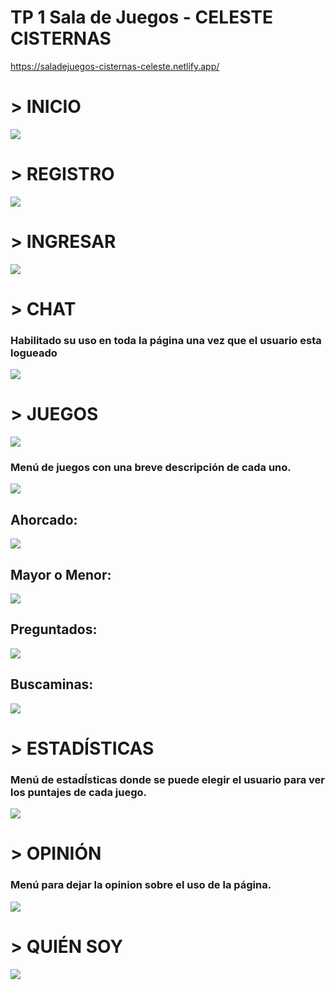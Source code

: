 # TP 1 Sala de Juegos - CELESTE CISTERNAS

https://saladejuegos-cisternas-celeste.netlify.app/

# > INICIO
![](fotos/homeSinLogin.PNG)

# > REGISTRO
![](fotos/registro.PNG)

# > INGRESAR
![](fotos/login.PNG)

# > CHAT
### Habilitado su uso en toda la página una vez que el usuario esta logueado
![](fotos/chat.PNG)

# > JUEGOS
![](fotos/juegos.PNG)
### Menú de juegos con una breve descripción de cada uno.
![](fotos/seleccion.png)

## Ahorcado:
![](fotos/ahorcado.PNG)

## Mayor o Menor:
![](fotos/mayormenor.PNG)

## Preguntados:
![](fotos/preguntados.PNG)

## Buscaminas:
![](fotos/buscaminas.PNG)

# > ESTADÍSTICAS
### Menú de estadÍsticas donde se puede elegir el usuario para ver los puntajes de cada juego.
![](fotos/estadisticas.PNG)

# > OPINIÓN
### Menú para dejar la opinion sobre el uso de la página.
![](fotos/opinion.PNG)

# > QUIÉN SOY
![](fotos/quiensoy.PNG)
